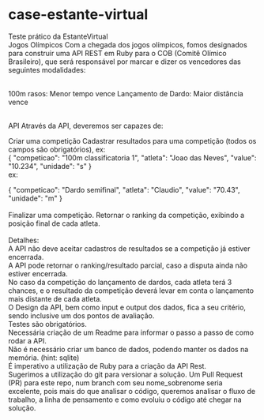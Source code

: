 # case-estante-virtual

Teste prático da EstanteVirtual</br>
Jogos Olímpicos
Com a chegada dos jogos olímpicos, fomos designados para construir uma API REST em Ruby para o COB (Comitê Olímico Brasileiro), que será responsável por marcar e dizer os vencedores das seguintes modalidades:</br></br>

100m rasos: Menor tempo vence
Lançamento de Dardo: Maior distância vence</br></br>

API
Através da API, deveremos ser capazes de:

Criar uma competição
Cadastrar resultados para uma competição (todos os campos são obrigatórios), ex:</br>
{
  "competicao": "100m classificatoria 1", 
  "atleta": "Joao das Neves", 
  "value": "10.234", 
  "unidade": "s"
}</br>
ex:</br>

{
  "competicao": "Dardo semifinal", 
  "atleta": "Claudio", 
  "value": "70.43", 
  "unidade": "m"
}</br></br>
Finalizar uma competição.
Retornar o ranking da competição, exibindo a posição final de cada atleta.</br></br>
Detalhes:</br>
A API não deve aceitar cadastros de resultados se a competição já estiver encerrada.</br>
A API pode retornar o ranking/resultado parcial, caso a disputa ainda não estiver encerrada.</br>
No caso da competição do lançamento de dardos, cada atleta terá 3 chances, e o resultado da competição deverá levar em conta o lançamento mais distante de cada atleta.</br>
O Design da API, bem como input e output dos dados, fica a seu critério, sendo inclusive um dos pontos de avaliação.</br>
Testes são obrigatórios.</br>
Necessária criação de um Readme para informar o passo a passo de como rodar a API.</br>
Não é necessário criar um banco de dados, podendo manter os dados na memória. (hint: sqlite)</br>
É imperativo a utilização de Ruby para a criação da API Rest.</br>
Sugerimos a utilização do git para versionar a solução. Um Pull Request (PR) para este repo, num branch com seu nome_sobrenome seria excelente, pois mais do que analisar o código, queremos analisar o fluxo de trabalho, a linha de pensamento e como evoluiu o código até chegar na solução.
